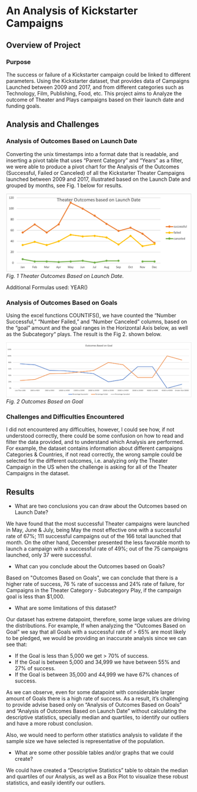 # An Analysis of Kickstarter Campaigns

## Overview of Project

### Purpose

The success or failure of a Kickstarter campaign could be linked to different parameters. Using the Kickstarter dataset,  that provides data of Campaigns Launched between 2009 and 2017, and from different categories such as Technology, Film, Publishing, Food, etc.  This project aims to Analyze the outcome of Theater and Plays campaigns based on their launch date and funding goals. 

## Analysis and Challenges

### Analysis of Outcomes Based on Launch Date

Converting the unix timestamps into a format date that is readable, and inserting a pivot table that uses “Parent Category” and “Years” as a filter, we were able to produce a pivot chart for the Analysis of the Outcomes (Successful, Failed or Canceled) of all the Kickstarter Theater Campaigns launched between 2009 and 2017, illustrated based on the  Launch Date and grouped by months, see Fig. 1 below for results. 

![image_name](Kickstarter_Challenge_Resources/Theater_Outcomes_vs_Launch.png)
*Fig. 1 Theater Outcomes Based on Launch Date.*

Additional Formulas used: 
YEAR()

### Analysis of Outcomes Based on Goals

Using the excel functions COUNTIFS(), we have counted the “Number Successful,” “Number Failed,” and “Number Canceled” columns, based on  the “goal” amount and the goal ranges in the Horizontal Axis below, as well as the Subcategory“ plays. The result is the Fig 2. shown below. 

![image_name](Kickstarter_Challenge_Resources/Outcomes_vs_Goals.png)
*Fig. 2 Outcomes Based on Goal*

### Challenges and Difficulties Encountered

I did not encountered any difficulties, however, I could see how, if not understood correctly, there could be some confusion on how to read and filter the data provided, and to understand which Analysis are performed. For example, the dataset contains information about different campaigns Categories & Countries, if not read correctly, the wrong sample could be selected for the different outcomes, i.e. analyzing only the Theater Campaign in the US when the challenge is asking for all of the Theater Campaigns in the dataset. 

## Results

* What are two conclusions you can draw about the Outcomes based on Launch Date?

We have found that the most successful Theater campaigns were launched in May, June & July, being May the most effective one with a successful rate of 67%; 111 successful campaigns out of the 166 total launched that month. On the other hand, December presented the less favorable month to launch a campaign with a successful rate of 49%; out of the 75 campaigns launched, only 37 were successful. 

* What can you conclude about the Outcomes based on Goals?

Based on "Outcomes Based on Goals", we can conclude that there is a higher rate of success, 76 % rate of successs and 24% rate of failure, for Campaigns in the Theater Category - Subcategory Play, if the campaign goal is less than $1,000. 

* What are some limitations of this dataset?

Our dataset has extreme datapoint, therefore, some large values are driving the  distributions. For example, If when analyzing the “Outcomes Based on Goal” we say that all Goals with a successful rate of > 65% are most likely to be pledged, we would be providing an inaccurate analysis since we can see that: 

- If the Goal is less than 5,000 we get > 70% of success.
- If the Goal is between 5,000 and 34,999 we have between 55% and 27% of success.
- If the Goal is between 35,000 and 44,999 we have 67% chances of success. 

As we can observe, even for some datapoint with considerable larger amount of Goals there is a high rate of success. As a result, it’s challenging to provide advise based only on “Analysis of Outcomes Based on Goals” and “Analysis of Outcomes Based on Launch Date” without calculating the descriptive statistics, specially median and quartiles, to identify our outliers and have a more robust conclusion.

Also, we would need to perform other statistics analysis to validate if the sample size we have selected is representative of the population. 

* What are some other possible tables and/or graphs that we could create?

We could have created a “Descriptive Statistics” table to obtain the median and quartiles of our Analysis, as well as a Box Plot to visualize these robust statistics, and easily identify our outliers. 
 
